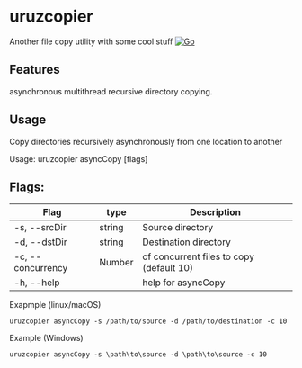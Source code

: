 # uruzcopier
Another file copy utility with some cool stuff
[![Go](https://github.com/bp-brainiak/uruzcopier/actions/workflows/go.yml/badge.svg)](https://github.com/bp-brainiak/uruzcopier/actions/workflows/go.yml)

## Features
asynchronous multithread recursive directory copying.

## Usage

Copy directories recursively asynchronously from one location to another

Usage:
uruzcopier asyncCopy [flags]

Flags:
----------------------
| Flag              | type   | Description                                     |
|-------------------|--------|-------------------------------------------------|
| -s, --srcDir      |string  | Source directory                                | 
| -d, --dstDir      | string | Destination directory                           |
| -c, --concurrency | Number | of concurrent files to copy (default 10)        |
| -h, --help        |        | help for asyncCopy                              |


Exapmple (linux/macOS)

```shell
uruzcopier asyncCopy -s /path/to/source -d /path/to/destination -c 10
```
Example (Windows)

```shell
uruzcopier asyncCopy -s \path\to\source -d \path\to\source -c 10
```
